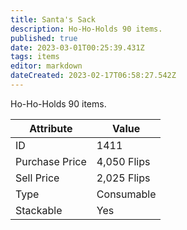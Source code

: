 ```yaml
---
title: Santa's Sack
description: Ho-Ho-Holds 90 items.
published: true
date: 2023-03-01T00:25:39.431Z
tags: items
editor: markdown
dateCreated: 2023-02-17T06:58:27.542Z
---
```


Ho-Ho-Holds 90 items.

|Attribute|Value|
|-|-|
|ID|1411|
|Purchase Price|4,050 Flips|
|Sell Price|2,025 Flips|
|Type|Consumable|
|Stackable|Yes|

